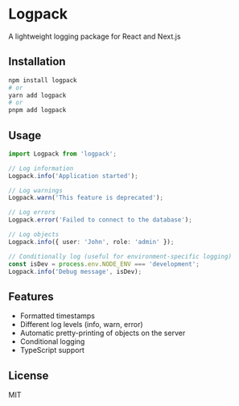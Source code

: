 # Logpack

A lightweight logging package for React and Next.js

## Installation

```bash
npm install logpack
# or
yarn add logpack
# or
pnpm add logpack
```

## Usage

```typescript
import Logpack from 'logpack';

// Log information
Logpack.info('Application started');

// Log warnings
Logpack.warn('This feature is deprecated');

// Log errors
Logpack.error('Failed to connect to the database');

// Log objects
Logpack.info({ user: 'John', role: 'admin' });

// Conditionally log (useful for environment-specific logging)
const isDev = process.env.NODE_ENV === 'development';
Logpack.info('Debug message', isDev);
```

## Features

- Formatted timestamps
- Different log levels (info, warn, error)
- Automatic pretty-printing of objects on the server
- Conditional logging
- TypeScript support

## License

MIT
